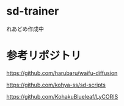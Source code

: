 # sd-trainer
れあどめ作成中


# 参考リポジトリ
https://github.com/harubaru/waifu-diffusion

https://github.com/kohya-ss/sd-scripts

https://github.com/KohakuBlueleaf/LyCORIS

